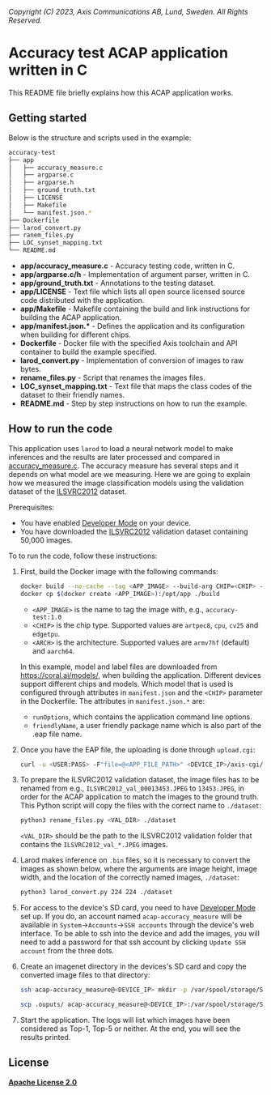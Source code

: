 *Copyright (C) 2023, Axis Communications AB, Lund, Sweden. All Rights Reserved.*

# Accuracy test ACAP application written in C

This README file briefly explains how this ACAP application works.

## Getting started

Below is the structure and scripts used in the example:

```sh
accuracy-test
├── app
│   ├── accuracy_measure.c
│   ├── argparse.c
│   ├── argparse.h
│   ├── ground_truth.txt
│   ├── LICENSE
│   ├── Makefile
│   └── manifest.json.*
├── Dockerfile
├── larod_convert.py
├── ranem_files.py
├── LOC_synset_mapping.txt
└── README.md
```

- **app/accuracy_measure.c** - Accuracy testing code, written in C.
- **app/argparse.c/h** - Implementation of argument parser, written in C.
- **app/ground_truth.txt** - Annotations to the testing dataset.
- **app/LICENSE** - Text file which lists all open source licensed source code distributed with the application.
- **app/Makefile** - Makefile containing the build and link instructions for building the ACAP application.
- **app/manifest.json.\*** - Defines the application and its configuration when building for different chips.
- **Dockerfile** - Docker file with the specified Axis toolchain and API container to build the example specified.
- **larod_convert.py** - Implementation of conversion of images to raw bytes.
- **rename_files.py** - Script that renames the images files.
- **LOC_synset_mapping.txt** - Text file that maps the class codes of the dataset to their friendly names.
- **README.md** - Step by step instructions on how to run the example.

## How to run the code

This application uses `larod` to load a neural network model to make inferences and the results are later processed and compared in [accuracy_measure.c](./app/accuracy_measure.c). The accuracy measure has several steps and it depends on what model are we measuring. Here we are going to explain how we measured the image classification models using the validation dataset of the [ILSVRC2012](https://www.image-net.org/index.php) dataset.

Prerequisites:

- You have enabled [Developer Mode]((https://developer.axis.com/acap/get-started/set-up-developer-environment/set-up-device-advanced/#developer-mode)) on your device.
- You have downloaded the [ILSVRC2012](https://www.image-net.org/index.php) validation dataset containing 50,000 images.

To to run the code, follow these instructions:

1. First, build the Docker image with the following commands:

    ```sh
    docker build --no-cache --tag <APP_IMAGE> --build-arg CHIP=<CHIP> --build-arg ARCH=<ARCH> .
    docker cp $(docker create <APP_IMAGE>):/opt/app ./build
    ```

    - `<APP_IMAGE>` is the name to tag the image with, e.g., `accuracy-test:1.0`
    - `<CHIP>` is the chip type. Supported values are `artpec8`, `cpu`, `cv25` and `edgetpu`.
    - `<ARCH>` is the architecture. Supported values are `armv7hf` (default) and `aarch64`.

    In this example, model and label files are downloaded from <https://coral.ai/models/>,
    when building the application. Different devices support different chips and models.
    Which model that is used is configured through attributes in `manifest.json` and the
    `<CHIP>` parameter in the Dockerfile. The attributes in `manifest.json.*` are:
    - `runOptions`, which contains the application command line options.
    - `friendlyName`, a user friendly package name which is also part of the .eap file name.

2. Once you have the EAP file, the uploading is done through `upload.cgi`:

    ```sh
    curl -u <USER:PASS> -F"file=@<APP_FILE_PATH>" <DEVICE_IP>/axis-cgi/applications/upload.cgi
    ```

3. To prepare the ILSVRC2012 validation dataset, the image files has to be renamed from e.g., `ILSVRC2012_val_00013453.JPEG` to `13453.JPEG`, in order for the ACAP application to match the images to the ground truth. This Python script will copy the files with the correct name to `./dataset`:

   ```sh
   python3 rename_files.py <VAL_DIR> ./dataset
   ```

    `<VAL_DIR>` should be the path to the ILSVRC2012 validation folder that contains the `ILSVRC2012_val_*.JPEG` images.

4. Larod makes inference on `.bin` files, so it is necessary to convert the images as shown below, where the arguments are image height, image width, and the location of the correctly named images, `./dataset`:

    ```sh
    python3 larod_convert.py 224 224 ./dataset
    ```

5. For access to the device's SD card, you need to have [Developer Mode](https://developer.axis.com/acap/get-started/set-up-developer-environment/set-up-device-advanced/#developer-mode) set up. If you do, an account named `acap-accuracy_measure` will be available in `System`->`Accounts`->`SSH accounts` through the device's web interface. To be able to ssh into the device and add the images, you will need to add a password for that ssh account by clicking `Update SSH account` from the three dots.

6. Create an imagenet directory in the devices's SD card and copy the converted image files to that directory:

    ```sh
    ssh acap-accuracy_measure@<DEVICE_IP> mkdir -p /var/spool/storage/SD_DISK/imagenet
    ```

    ```sh
    scp .ouputs/ acap-accuracy_measure@<DEVICE_IP>:/var/spool/storage/SD_DISK/imagenet/
    ```

7. Start the application. The logs will list which images have been considered as Top-1, Top-5 or neither. At the end, you will see the results printed.

## License

**[Apache License 2.0](./app/LICENSE)**

